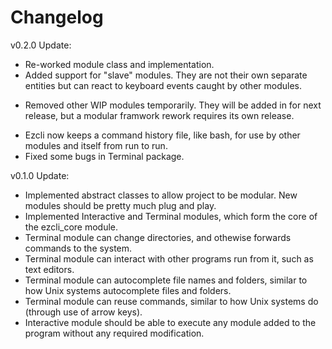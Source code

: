 # Changelog

v0.2.0 Update:

+ Re-worked module class and implementation.
+ Added support for "slave" modules. They are not their own separate entities but can react to keyboard events caught by other modules.
- Removed other WIP modules temporarily. They will be added in for next release, but a modular framwork rework requires its own release.
+ Ezcli now keeps a command history file, like bash, for use by other modules and itself from run to run.
+ Fixed some bugs in Terminal package.

v0.1.0 Update:

+ Implemented abstract classes to allow project to be modular. New modules should be pretty much plug and play.
+ Implemented Interactive and Terminal modules, which form the core of the ezcli_core module.
+ Terminal module can change directories, and othewise forwards commands to the system.
+ Terminal module can interact with other programs run from it, such as text editors.
+ Terminal module can autocomplete file names and folders, similar to how Unix systems autocomplete files and folders.
+ Terminal module can reuse commands, similar to how Unix systems do (through use of arrow keys).
+ Interactive module should be able to execute any module added to the program without any required modification.

